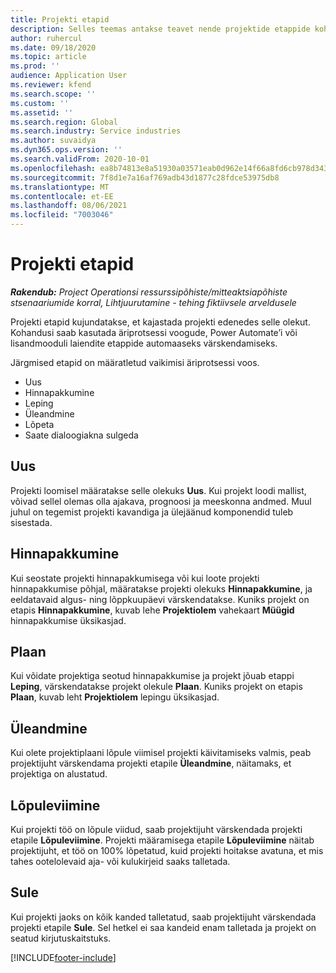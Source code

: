 ```yaml
---
title: Projekti etapid
description: Selles teemas antakse teavet nende projektide etappide kohta, mis on saadaval lahenduses Microsoft Dynamics Project Operations.
author: ruhercul
ms.date: 09/18/2020
ms.topic: article
ms.prod: ''
audience: Application User
ms.reviewer: kfend
ms.search.scope: ''
ms.custom: ''
ms.assetid: ''
ms.search.region: Global
ms.search.industry: Service industries
ms.author: suvaidya
ms.dyn365.ops.version: ''
ms.search.validFrom: 2020-10-01
ms.openlocfilehash: ea8b74813e8a51930a03571eab0d962e14f66a8fd6cb978d3435570a01ce5c5d
ms.sourcegitcommit: 7f8d1e7a16af769adb43d1877c28fdce53975db8
ms.translationtype: MT
ms.contentlocale: et-EE
ms.lasthandoff: 08/06/2021
ms.locfileid: "7003046"
---
```

# <a name="project-stages"></a>Projekti etapid

_**Rakendub:** Project Operationsi ressurssipõhiste/mitteaktsiapõhiste stsenaariumide korral,  Lihtjuurutamine - tehing fiktiivsele arveldusele_

Projekti etapid kujundatakse, et kajastada projekti edenedes selle olekut. Kohandusi saab kasutada äriprotsessi voogude, Power Automate’i või lisandmooduli laiendite etappide automaaseks värskendamiseks.

Järgmised etapid on määratletud vaikimisi äriprotsessi voos.

- Uus
- Hinnapakkumine
- Leping
- Üleandmine
- Lõpeta
- Saate dialoogiakna sulgeda 

## <a name="new"></a>Uus

Projekti loomisel määratakse selle olekuks **Uus**. Kui projekt loodi mallist, võivad sellel olemas olla ajakava, prognoosi ja meeskonna andmed. Muul juhul on tegemist projekti kavandiga ja ülejäänud komponendid tuleb sisestada.

## <a name="quote"></a>Hinnapakkumine

Kui seostate projekti hinnapakkumisega või kui loote projekti hinnapakkumise põhjal, määratakse projekti olekuks **Hinnapakkumine**, ja eeldatavaid algus- ning lõppkuupäevi värskendatakse. Kuniks projekt on etapis **Hinnapakkumine**, kuvab lehe **Projektiolem** vahekaart **Müügid** hinnapakkumise üksikasjad.

## <a name="plan"></a>Plaan

Kui võidate projektiga seotud hinnapakkumise ja projekt jõuab etappi **Leping**, värskendatakse projekt olekule **Plaan**. Kuniks projekt on etapis **Plaan**, kuvab leht **Projektiolem** lepingu üksikasjad.

## <a name="deliver"></a>Üleandmine

Kui olete projektiplaani lõpule viimisel projekti käivitamiseks valmis, peab projektijuht värskendama projekti etapile **Üleandmine**, näitamaks, et projektiga on alustatud.

## <a name="complete"></a>Lõpuleviimine 

Kui projekti töö on lõpule viidud, saab projektijuht värskendada projekti etapile **Lõpuleviimine**. Projekti määramisega etapile **Lõpuleviimine** näitab projektijuht, et töö on 100% lõpetatud, kuid projekti hoitakse avatuna, et mis tahes ootelolevaid aja- või kulukirjeid saaks talletada.

## <a name="close"></a>Sule

Kui projekti jaoks on kõik kanded talletatud, saab projektijuht värskendada projekti etapile **Sule**. Sel hetkel ei saa kandeid enam talletada ja projekt on seatud kirjutuskaitstuks.



[!INCLUDE[footer-include](../includes/footer-banner.md)]
